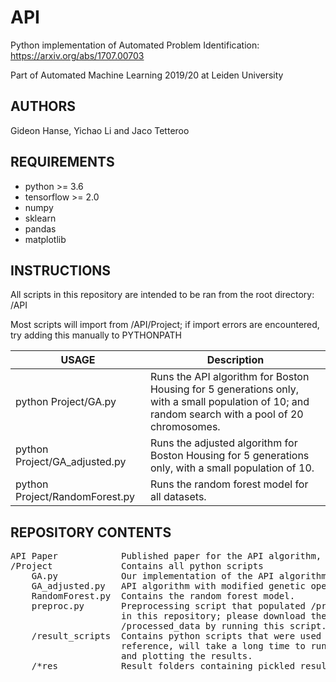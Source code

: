 # API
Python implementation of Automated Problem Identification: https://arxiv.org/abs/1707.00703

Part of Automated Machine Learning 2019/20 at Leiden University

## AUTHORS
Gideon Hanse, Yichao Li and Jaco Tetteroo

## REQUIREMENTS
* python      >= 3.6
* tensorflow  >= 2.0
* numpy
* sklearn
* pandas
* matplotlib

## INSTRUCTIONS
All scripts in this repository are intended to be ran from the root directory: /API

Most scripts will import from /API/Project; if import errors are encountered, try adding this manually to PYTHONPATH

USAGE | Description
------|------------
python Project/GA.py | Runs the API algorithm for Boston Housing for 5 generations only, with a small population of 10; and random search with a pool of 20 chromosomes.
python Project/GA_adjusted.py | Runs the adjusted algorithm for Boston Housing for 5 generations only, with a small population of 10.
python Project/RandomForest.py | Runs the random forest model for all datasets.

## REPOSITORY CONTENTS
<pre>
API Paper            Published paper for the API algorithm, this is kept in the root directory
/Project             Contains all python scripts
    GA.py            Our implementation of the API algorithm as described in the paper.
    GA_adjusted.py   API algorithm with modified genetic operations
    RandomForest.py  Contains the random forest model.
    preproc.py       Preprocessing script that populated /processed_data. The original datasets are not include 
                     in this repository; please download these to /Project/datasets if you wish to repopulated
                     /processed_data by running this script.
    /result_scripts  Contains python scripts that were used to generate GA results over 20 runs; provided for
                     reference, will take a long time to run. plot_results.py contains functions for extracting
                     and plotting the results.
    /*res            Result folders containing pickled results.
</pre>
